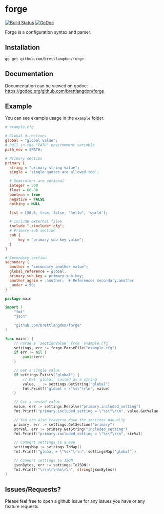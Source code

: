 forge
=====

[![Build Status](https://travis-ci.org/brettlangdon/forge.svg?branch=master)](https://travis-ci.org/brettlangdon/forge)
[![GoDoc](https://godoc.org/github.com/brettlangdon/forge?status.svg)](https://godoc.org/github.com/brettlangdon/forge)

Forge is a configuration syntax and parser.

## Installation

`go get github.com/brettlangdon/forge`

## Documentation

Documentation can be viewed on godoc: https://godoc.org/github.com/brettlangdon/forge

## Example

You can see example usage in the `example` folder.

```cfg
# example.cfg

# Global directives
global = "global value";
# Pull in the "PATH" environment variable
path_env = $PATH;

# Primary section
primary {
  string = "primary string value";
  single = 'single quotes are allowed too';

  # Semicolons are optional
  integer = 500
  float = 80.80
  boolean = true
  negative = FALSE
  nothing = NULL

  list = [50.5, true, false, "hello", 'world'];

  # Include external files
  include "./include*.cfg";
  # Primary-sub section
  sub {
      key = "primary sub key value";
  }
}

# Secondary section
secondary {
  another = "secondary another value";
  global_reference = global;
  primary_sub_key = primary.sub.key;
  another_again = .another;  # References secondary.another
  _under = 50;
}
```

```go
package main

import (
	"fmt"
	"json"

	"github.com/brettlangdon/forge"
)

func main() {
	// Parse a `SectionValue` from `example.cfg`
	settings, err := forge.ParseFile("example.cfg")
	if err != nil {
		panic(err)
	}

	// Get a single value
	if settings.Exists("global") {
		// Get `global` casted as a string
		value, _ := settings.GetString("global")
		fmt.Printf("global = \"%s\"\r\n", value)
	}

	// Get a nested value
	value, err := settings.Resolve("primary.included_setting")
	fmt.Printf("primary.included_setting = \"%s\"\r\n", value.GetValue())

	// You can also traverse down the sections manually
	primary, err := settings.GetSection("primary")
	strVal, err := primary.GetString("included_setting")
	fmt.Printf("primary.included_setting = \"%s\"\r\n", strVal)

	// Convert settings to a map
	settingsMap := settings.ToMap()
	fmt.Printf("global = \"%s\"\r\n", settingsMap["global"])

	// Convert settings to JSON
	jsonBytes, err := settings.ToJSON()
	fmt.Printf("\r\n\r\n%s\r\n", string(jsonBytes))
}
```

## Issues/Requests?

Please feel free to open a github issue for any issues you have or any feature requests.
